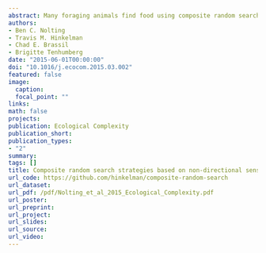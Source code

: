 ```yaml
---
abstract: Many foraging animals find food using composite random search strategies, which consist of intensive and extensive search modes. Models of composite search can generate predictions about how optimal foragers should behave in each search mode, and how they should determine when to switch between search modes. Most of these models assume that foragers use resource encounters to decide when to switch between search modes. Empirical observations indicate that a variety of organisms use non-directional sensory cues to identify areas that warrant intensive search. These cues are not precise enough to allow a forager to directly orient itself to a resource, but can be used as a criterion to determine the appropriate search mode. As a potential example, a forager might use olfactory information as a non-directional cue. Even if scent is too imprecise for the forager to immediately locate a specific food item, it might inform the forager that the area is worth searching carefully. We developed a model of composite search based on non-directional sensory cues. With simulations, we compared the search efficiencies of composite foragers that use resource encounters as their mode-switching criterion with those that use non-directional sensory cues. We identified optimal search patterns and mode-switching criteria on a variety of resource distributions, characterized by different levels of resource aggregation and density. On all resource distributions, foraging strategies based on the non-directional sensory criterion were more efficient than those based on the resource encounter criterion. Strategies based on the non-directional sensory criterion were also more robust to changes in resource distribution. Our results suggest that current assumptions about the role of resource encounters in models of optimal composite search should be re-examined. The search strategies predicted by our model can help bridge the gap between random search theory and traditional patch-use foraging theory.
authors:
- Ben C. Nolting
- Travis M. Hinkelman
- Chad E. Brassil
- Brigitte Tenhumberg
date: "2015-06-01T00:00:00"
doi: "10.1016/j.ecocom.2015.03.002"
featured: false
image:
  caption: 
  focal_point: ""
links:
math: false
projects:
publication: Ecological Complexity
publication_short:
publication_types:
- "2"
summary: 
tags: []
title: Composite random search strategies based on non-directional sensory cues
url_code: https://github.com/hinkelman/composite-random-search
url_dataset:
url_pdf: /pdf/Nolting_et_al_2015_Ecological_Complexity.pdf
url_poster:
url_preprint:
url_project:
url_slides:
url_source:
url_video: 
---
```

